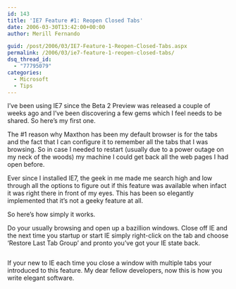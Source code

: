 ```yaml
---
id: 143
title: 'IE7 Feature #1: Reopen Closed Tabs'
date: 2006-03-30T13:42:00+00:00
author: Merill Fernando

guid: /post/2006/03/IE7-Feature-1-Reopen-Closed-Tabs.aspx
permalink: /2006/03/ie7-feature-1-reopen-closed-tabs/
dsq_thread_id:
  - "77795079"
categories:
  - Microsoft
  - Tips
---
```

<p>I&rsquo;ve been using IE7 since the Beta 2 Preview&nbsp;was released a couple of weeks ago and I&rsquo;ve been discovering a few gems&nbsp;which I feel needs to be shared. So here&rsquo;s my first one.</p>
<p>The #1 reason why Maxthon has been my default browser is for the tabs and the fact that I can configure it to remember all the tabs that&nbsp;I was browsing. So in case I needed to restart (usually due to a power outage on my neck of the woods) my machine I could get back all the web pages I had open before. </p>
<p>Ever since I installed IE7, the geek in me made me search high and low through all the options to figure out if this feature was available when infact it was right there in front of my eyes. This has been so elegantly implemented that it&rsquo;s not a geeky feature at all.</p>
<p>So here&rsquo;s how simply it works.</p>
<p>Do your usually browsing and open up a bazillion windows. Close off IE and the next time you startup or start IE simply right-click on the tab and choose &lsquo;Restore Last Tab Group&rsquo; and pronto you&rsquo;ve got your IE state back.</p>
<p><img alt="" src="http://static.flickr.com/36/118583379_ed68329e42.jpg?v=0" border="0" /></p>
<p>If your new to IE each time you close a window with multiple tabs your introduced to this feature. My dear fellow developers, now this is how you write elegant software.</p>
<p><img alt="" src="http://static.flickr.com/41/118585650_0f1a2cd585.jpg?v=0" border="0" /></p>